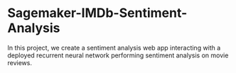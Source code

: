 # Sagemaker-IMDb-Sentiment-Analysis
In this project, we create a sentiment analysis web app interacting with a deployed recurrent neural network performing sentiment analysis on movie reviews.
